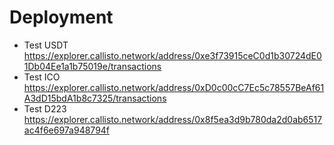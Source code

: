 # Deployment

- Test USDT https://explorer.callisto.network/address/0xe3f73915ceC0d1b30724dE01Db04Ee1a1b75019e/transactions
- Test ICO https://explorer.callisto.network/address/0xD0c00cC7Ec5c78557BeAf61A3dD15bdA1b8c7325/transactions
- Test D223 https://explorer.callisto.network/address/0x8f5ea3d9b780da2d0ab6517ac4f6e697a948794f
